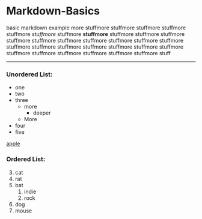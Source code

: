# Markdown-Basics
basic markdown example
more stuffmore stuffmore stuffmore stuffmore stuffmore *stuffmore* stuffmore **stuffmore** stuffmore stuffmore stuffmore stuffmore stuffmore stuffmore stuffmore stuffmore stuffmore stuffmore stuffmore stuffmore stuffmore stuffmore stuffmore stuffmore stuffmore stuffmore stuffmore stuffmore stuffmore stuffmore stuffmore stuff


***
### Unordered List:
* one
* two
* three
  * more
    * deeper
  * More
* four
* five

[apple](www.apple.com)

### Ordered List:
3. cat
4. rat
1. bat
   1. indie
   2. rock
1. dog
2. mouse

